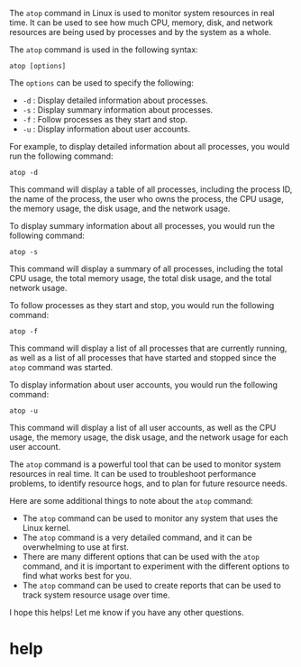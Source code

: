 The `atop` command in Linux is used to monitor system resources in real time. It can be used to see how much CPU, memory, disk, and network resources are being used by processes and by the system as a whole.

The `atop` command is used in the following syntax:

```
atop [options]
```

The `options` can be used to specify the following:

* `-d` : Display detailed information about processes.
* `-s` : Display summary information about processes.
* `-f` : Follow processes as they start and stop.
* `-u` : Display information about user accounts.

For example, to display detailed information about all processes, you would run the following command:

```
atop -d
```

This command will display a table of all processes, including the process ID, the name of the process, the user who owns the process, the CPU usage, the memory usage, the disk usage, and the network usage.

To display summary information about all processes, you would run the following command:

```
atop -s
```

This command will display a summary of all processes, including the total CPU usage, the total memory usage, the total disk usage, and the total network usage.

To follow processes as they start and stop, you would run the following command:

```
atop -f
```

This command will display a list of all processes that are currently running, as well as a list of all processes that have started and stopped since the `atop` command was started.

To display information about user accounts, you would run the following command:

```
atop -u
```

This command will display a list of all user accounts, as well as the CPU usage, the memory usage, the disk usage, and the network usage for each user account.

The `atop` command is a powerful tool that can be used to monitor system resources in real time. It can be used to troubleshoot performance problems, to identify resource hogs, and to plan for future resource needs.

Here are some additional things to note about the `atop` command:

* The `atop` command can be used to monitor any system that uses the Linux kernel.
* The `atop` command is a very detailed command, and it can be overwhelming to use at first.
* There are many different options that can be used with the `atop` command, and it is important to experiment with the different options to find what works best for you.
* The `atop` command can be used to create reports that can be used to track system resource usage over time.

I hope this helps! Let me know if you have any other questions.




# help 

```

```
